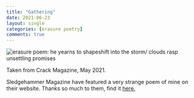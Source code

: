 ```yaml
---
title: "Gathering"
date: 2021-06-23
layout: single
categories: [erasure poetry]
comments: true
---
```


<img src="https://www.davidralphlewis.co.uk/assets/images/articles/2021/gathering.jpeg" alt="erasure poem: he yearns to shapeshift into the storm/ clouds rasp unsettling promises" title="lousy smarch weather" class="responsive"><br>

Taken from Crack Magazine, May 2021.

Sledgehammer Magazine have featured a very strange poem of mine on their website. Thanks so much to them, find it [here.](https://www.sledgehammerlit.com/post/an-honest-trade-by-david-ralph-lewis)
